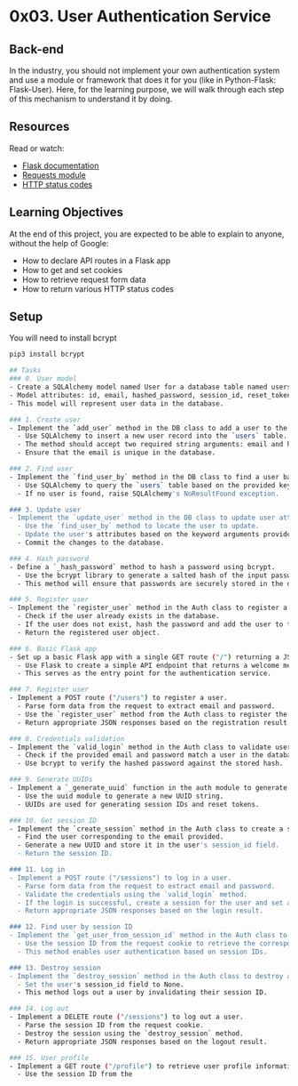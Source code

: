 # 0x03. User Authentication Service
## Back-end

In the industry, you should not implement your own authentication system and use a module or framework that does it for you (like in Python-Flask: Flask-User). Here, for the learning purpose, we will walk through each step of this mechanism to understand it by doing.

## Resources
Read or watch:
- [Flask documentation](https://flask.palletsprojects.com/en/2.0.x/)
- [Requests module](https://docs.python-requests.org/en/latest/)
- [HTTP status codes](https://developer.mozilla.org/en-US/docs/Web/HTTP/Status)

## Learning Objectives
At the end of this project, you are expected to be able to explain to anyone, without the help of Google:
- How to declare API routes in a Flask app
- How to get and set cookies
- How to retrieve request form data
- How to return various HTTP status codes

## Setup
You will need to install bcrypt
```bash
pip3 install bcrypt

## Tasks
### 0. User model
- Create a SQLAlchemy model named User for a database table named users.
- Model attributes: id, email, hashed_password, session_id, reset_token.
- This model will represent user data in the database.

### 1. Create user
- Implement the `add_user` method in the DB class to add a user to the database.
  - Use SQLAlchemy to insert a new user record into the `users` table.
  - The method should accept two required string arguments: email and hashed_password.
  - Ensure that the email is unique in the database.

### 2. Find user
- Implement the `find_user_by` method in the DB class to find a user based on input arguments.
  - Use SQLAlchemy to query the `users` table based on the provided keyword arguments.
  - If no user is found, raise SQLAlchemy's NoResultFound exception.

### 3. Update user
- Implement the `update_user` method in the DB class to update user attributes.
  - Use the `find_user_by` method to locate the user to update.
  - Update the user's attributes based on the keyword arguments provided.
  - Commit the changes to the database.

### 4. Hash password
- Define a `_hash_password` method to hash a password using bcrypt.
  - Use the bcrypt library to generate a salted hash of the input password.
  - This method will ensure that passwords are securely stored in the database.

### 5. Register user
- Implement the `register_user` method in the Auth class to register a user.
  - Check if the user already exists in the database.
  - If the user does not exist, hash the password and add the user to the database.
  - Return the registered user object.

### 6. Basic Flask app
- Set up a basic Flask app with a single GET route ("/") returning a JSON payload.
  - Use Flask to create a simple API endpoint that returns a welcome message in JSON format.
  - This serves as the entry point for the authentication service.

### 7. Register user
- Implement a POST route ("/users") to register a user.
  - Parse form data from the request to extract email and password.
  - Use the `register_user` method from the Auth class to register the user.
  - Return appropriate JSON responses based on the registration result.

### 8. Credentials validation
- Implement the `valid_login` method in the Auth class to validate user credentials.
  - Check if the provided email and password match a user in the database.
  - Use bcrypt to verify the hashed password against the stored hash.

### 9. Generate UUIDs
- Implement a `_generate_uuid` function in the auth module to generate UUIDs.
  - Use the uuid module to generate a new UUID string.
  - UUIDs are used for generating session IDs and reset tokens.

### 10. Get session ID
- Implement the `create_session` method in the Auth class to create a session ID.
  - Find the user corresponding to the email provided.
  - Generate a new UUID and store it in the user's session_id field.
  - Return the session ID.

### 11. Log in
- Implement a POST route ("/sessions") to log in a user.
  - Parse form data from the request to extract email and password.
  - Validate the credentials using the `valid_login` method.
  - If the login is successful, create a session for the user and set a session ID cookie.
  - Return appropriate JSON responses based on the login result.

### 12. Find user by session ID
- Implement the `get_user_from_session_id` method in the Auth class to find a user by session ID.
  - Use the session ID from the request cookie to retrieve the corresponding user.
  - This method enables user authentication based on session IDs.

### 13. Destroy session
- Implement the `destroy_session` method in the Auth class to destroy a user session.
  - Set the user's session_id field to None.
  - This method logs out a user by invalidating their session ID.

### 14. Log out
- Implement a DELETE route ("/sessions") to log out a user.
  - Parse the session ID from the request cookie.
  - Destroy the session using the `destroy_session` method.
  - Return appropriate JSON responses based on the logout result.

### 15. User profile
- Implement a GET route ("/profile") to retrieve user profile information.
  - Use the session ID from the

